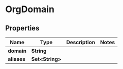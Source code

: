

# OrgDomain


## Properties

| Name | Type | Description | Notes |
|------------ | ------------- | ------------- | -------------|
|**domain** | **String** |  |  |
|**aliases** | **Set&lt;String&gt;** |  |  |



